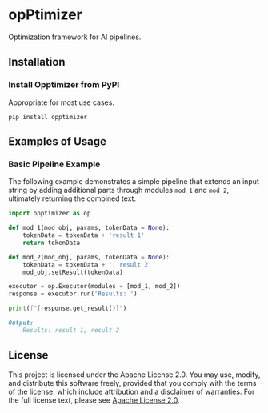 # opPtimizer

Optimization framework for AI pipelines.

## Installation

### Install Opptimizer from PyPI
Appropriate for most use cases.

```
pip install opptimizer
```

## Examples of Usage
### Basic Pipeline Example

The following example demonstrates a simple pipeline that extends an input string by adding additional parts through modules `mod_1` and `mod_2`, ultimately returning the combined text.
```python
import opptimizer as op

def mod_1(mod_obj, params, tokenData = None):
    tokenData = tokenData + 'result 1'
    return tokenData

def mod_2(mod_obj, params, tokenData = None):
    tokenData = tokenData + ', result 2'
    mod_obj.setResult(tokenData)

executor = op.Executor(modules = [mod_1, mod_2])
response = executor.run('Results: ')

print(f"{response.get_result()}")
```

```markdown
Output:
    Results: result 1, result 2
```

## License

This project is licensed under the Apache License 2.0. You may use, modify, and distribute this software freely, provided that you comply with the terms of the license, which include attribution and a disclaimer of warranties. For the full license text, please see [Apache License 2.0](http://www.apache.org/licenses/LICENSE-2.0).